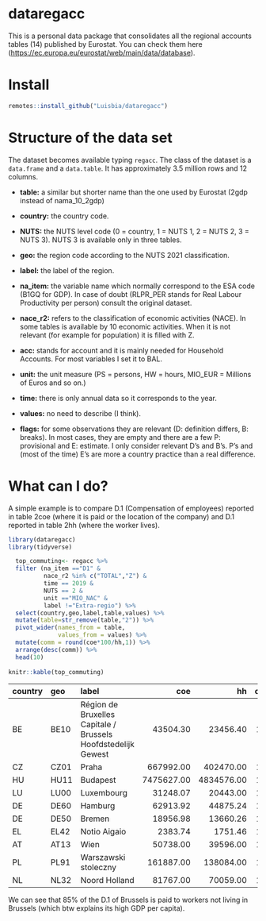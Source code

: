 dataregacc
================

This is a personal data package that consolidates all the regional
accounts tables (14) published by Eurostat. You can check them here
(<https://ec.europa.eu/eurostat/web/main/data/database>).

# Install

``` r
remotes::install_github("Luisbia/dataregacc")
```

# Structure of the data set

The dataset becomes available typing `regacc`. The class of the dataset
is a `data.frame` and a `data.table`. It has approximately 3.5 million
rows and 12 columns.

-   **table:** a similar but shorter name than the one used by Eurostat
    (2gdp instead of nama\_10\_2gdp)

-   **country:** the country code.

-   **NUTS:** the NUTS level code (0 = country, 1 = NUTS 1, 2 = NUTS 2,
    3 = NUTS 3). NUTS 3 is available only in three tables.

-   **geo:** the region code according to the NUTS 2021 classification.

-   **label:** the label of the region.

-   **na\_item:** the variable name which normally correspond to the ESA
    code (B1GQ for GDP). In case of doubt (RLPR\_PER stands for Real
    Labour Productivity per person) consult the original dataset.

-   **nace\_r2:** refers to the classification of economic activities
    (NACE). In some tables is available by 10 economic activities. When
    it is not relevant (for example for population) it is filled with Z.

-   **acc:** stands for account and it is mainly needed for Household
    Accounts. For most variables I set it to BAL.

-   **unit:** the unit measure (PS = persons, HW = hours, MIO\_EUR =
    Millions of Euros and so on.)

-   **time:** there is only annual data so it corresponds to the year.

-   **values:** no need to describe (I think).

-   **flags:** for some observations they are relevant (D: definition
    differs, B: breaks). In most cases, they are empty and there are a
    few P: provisional and E: estimate. I only consider relevant D’s and
    B’s. P’s and (most of the time) E’s are more a country practice than
    a real difference.

# What can I do?

A simple example is to compare D.1 (Compensation of employees) reported
in table 2coe (where it is paid or the location of the company) and D.1
reported in table 2hh (where the worker lives).

``` r
library(dataregacc)
library(tidyverse)

  top_commuting<- regacc %>% 
  filter (na_item =="D1" & 
          nace_r2 %in% c("TOTAL","Z") &
          time == 2019 &
          NUTS == 2 &
          unit =="MIO_NAC" &
          label !="Extra-regio") %>% 
  select(country,geo,label,table,values) %>% 
  mutate(table=str_remove(table,"2")) %>% 
  pivot_wider(names_from = table,
              values_from = values) %>% 
  mutate(comm = round(coe*100/hh,1)) %>% 
  arrange(desc(comm)) %>% 
  head(10)
  
knitr::kable(top_commuting)
```

| country | geo  | label                                                         |        coe |         hh |  comm |
|:--------|:-----|:--------------------------------------------------------------|-----------:|-----------:|------:|
| BE      | BE10 | Région de Bruxelles Capitale / Brussels Hoofdstedelijk Gewest |   43504.30 |   23456.40 | 185.5 |
| CZ      | CZ01 | Praha                                                         |  667992.00 |  402470.00 | 166.0 |
| HU      | HU11 | Budapest                                                      | 7475627.00 | 4834576.00 | 154.6 |
| LU      | LU00 | Luxembourg                                                    |   31248.07 |   20443.00 | 152.9 |
| DE      | DE60 | Hamburg                                                       |   62913.92 |   44875.24 | 140.2 |
| DE      | DE50 | Bremen                                                        |   18956.98 |   13660.26 | 138.8 |
| EL      | EL42 | Notio Aigaio                                                  |    2383.74 |    1751.46 | 136.1 |
| AT      | AT13 | Wien                                                          |   50738.00 |   39596.00 | 128.1 |
| PL      | PL91 | Warszawski stoleczny                                          |  161887.00 |  138084.00 | 117.2 |
| NL      | NL32 | Noord Holland                                                 |   81767.00 |   70059.00 | 116.7 |

We can see that 85% of the D.1 of Brussels is paid to workers not living
in Brussels (which btw explains its high GDP per capita).
